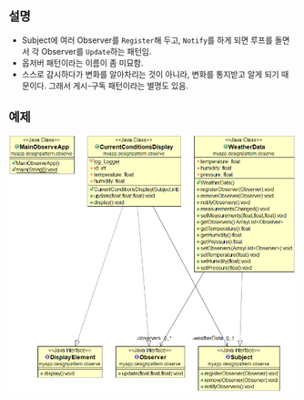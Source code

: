 설명
------------------
* Subject에 여러 Observer를 `Register`해 두고, `Notify`를 하게 되면 루프를 돌면서 각 Observer를 `Update`하는 패턴임.
* 옵저버 패턴이라는 이름이 좀 미묘함. 
* 스스로 감시하다가 변화를 알아차리는 것이 아니라, 변화를 통지받고 알게 되기 때문이다. 그래서 게시-구독 패턴이라는 별명도 있음.

예제
------------------
<img title="observer-pattern" src="./observer.png" alt="example" width="800px">
